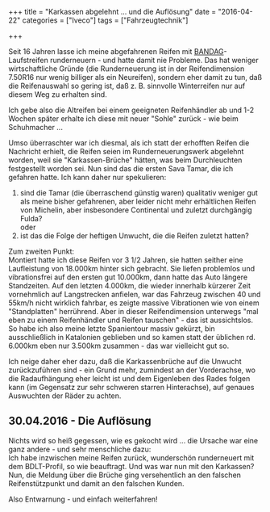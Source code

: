 +++
title 		= "Karkassen abgelehnt ... und die Auflösung"
date 		= "2016-04-22"
categories 	= ["Iveco"]
tags 	    = ["Fahrzeugtechnik"]

+++

Seit 16 Jahren lasse ich meine abgefahrenen Reifen mit [BANDAG](http://www.bandag.eu/)-Laufstreifen runderneuern - und hatte damit nie Probleme. Das hat weniger wirtschaftliche Gründe (die Runderneuerung ist in der Reifendimension 7.50R16 nur wenig billiger als ein Neureifen), sondern eher damit zu tun, daß die Reifenauswahl so gering ist, daß z. B. sinnvolle Winterreifen nur auf diesem Weg zu erhalten sind.
<!--more-->

Ich gebe also die Altreifen bei einem geeigneten Reifenhändler ab und 1-2 Wochen später erhalte ich diese mit neuer "Sohle" zurück - wie beim Schuhmacher ...    

Umso überraschter war ich diesmal, als ich statt der erhofften Reifen die Nachricht erhielt, die Reifen seien im Runderneuerungswerk abgelehnt worden, weil sie "Karkassen-Brüche" hätten, was beim Durchleuchten festgestellt worden sei. Nun sind das die ersten Sava Tamar, die ich gefahren hatte. Ich kann daher nur spekulieren:

1. sind die Tamar (die überraschend günstig waren) qualitativ weniger gut als meine bisher gefahrenen, aber leider nicht mehr erhältlichen Reifen von Michelin, aber insbesondere Continental und zuletzt durchgängig Fulda?   
oder
1. ist das die Folge der heftigen Unwucht, die die Reifen zuletzt hatten?

Zum zweiten Punkt:   
Montiert hatte ich diese Reifen vor 3 1/2 Jahren, sie hatten seither eine Laufleistung von 18.000km hinter sich gebracht. Sie liefen problemlos und vibrationsfrei auf den ersten gut 10.000km, dann hatte das Auto längere Standzeiten. Auf den letzten 4.000km, die wieder innerhalb kürzerer Zeit vornehmlich auf Langstrecken anfielen, war das Fahrzeug zwischen 40 und 55km/h nicht wirklich fahrbar, es zeigte massive Vibrationen wie von einem "Standplatten" herrührend. Aber in dieser Reifendimension unterwegs "mal eben zu einem Reifenhändler und Reifen tauschen" - das ist aussichtslos.    
So habe ich also meine letzte Spanientour massiv gekürzt, bin ausschließlich in Katalonien geblieben und so kamen statt der üblichen rd. 6.000km eben nur 3.500km zusammen - das war vielleicht gut so.

Ich neige daher eher dazu, daß die Karkassenbrüche auf die Unwucht zurückzuführen sind - ein Grund mehr, zumindest an der Vorderachse, wo die Radaufhängung eher leicht ist und dem Eigenleben des Rades folgen kann (im Gegensatz zur sehr schweren starren Hinterachse), auf genaues Auswuchten der Räder zu achten.

## 30.04.2016 - Die Auflösung
Nichts wird so heiß gegessen, wie es gekocht wird ... die Ursache war eine ganz andere - und sehr menschliche dazu:    
Ich habe inzwischen meine Reifen zurück, wunderschön runderneuert mit dem BDLT-Profil, so wie beauftragt. Und was war nun mit den Karkassen? Nun, die Meldung über die Brüche ging versehentlich an den falschen Reifenstützpunkt und damit an den falschen Kunden.

Also Entwarnung - und einfach weiterfahren!